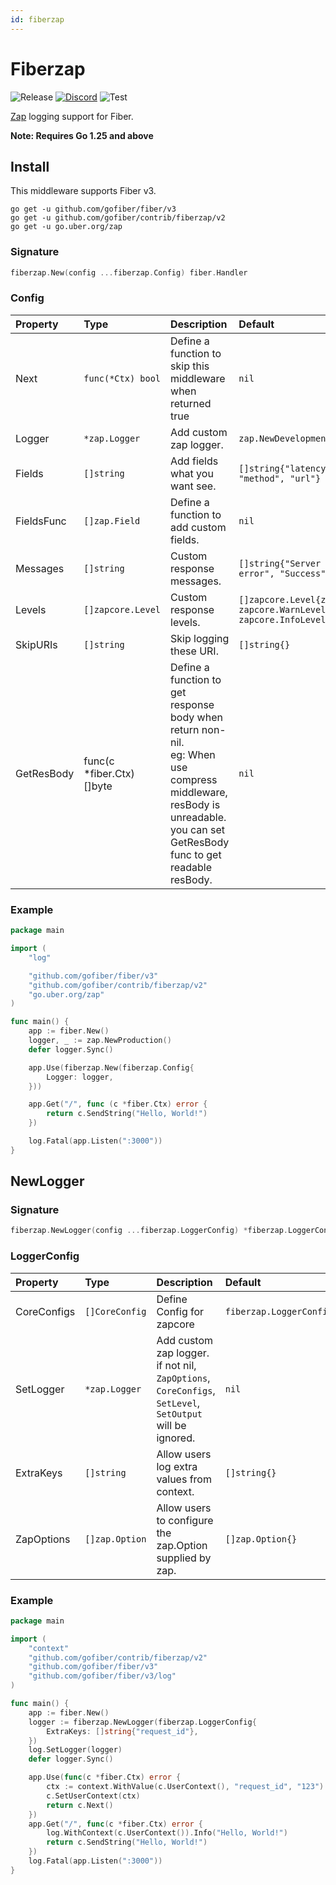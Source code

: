 ```yaml
---
id: fiberzap
---
```


# Fiberzap

![Release](https://img.shields.io/github/v/tag/gofiber/contrib?filter=fiberzap*)
[![Discord](https://img.shields.io/discord/704680098577514527?style=flat&label=%F0%9F%92%AC%20discord&color=00ACD7)](https://gofiber.io/discord)
![Test](https://github.com/gofiber/contrib/workflows/Test%20fiberzap/badge.svg)

[Zap](https://github.com/uber-go/zap) logging support for Fiber.

**Note: Requires Go 1.25 and above**

## Install

This middleware supports Fiber v3.

```
go get -u github.com/gofiber/fiber/v3
go get -u github.com/gofiber/contrib/fiberzap/v2
go get -u go.uber.org/zap
```

### Signature

```go
fiberzap.New(config ...fiberzap.Config) fiber.Handler
```

### Config

| Property   | Type                       | Description                                                                                                                                                                    | Default                                                                     |
| :--------- | :------------------------- | :----------------------------------------------------------------------------------------------------------------------------------------------------------------------------- | :-------------------------------------------------------------------------- |
| Next       | `func(*Ctx) bool`          | Define a function to skip this middleware when returned true                                                                                                                   | `nil`                                                                       |
| Logger     | `*zap.Logger`              | Add custom zap logger.                                                                                                                                                         | `zap.NewDevelopment()`                                                      |
| Fields     | `[]string`                 | Add fields what you want see.                                                                                                                                                  | `[]string{"latency", "status", "method", "url"}`                            |
| FieldsFunc | `[]zap.Field`              | Define a function to add custom fields.                                                                                                                                        | `nil`                                                                       |
| Messages   | `[]string`                 | Custom response messages.                                                                                                                                                      | `[]string{"Server error", "Client error", "Success"}`                       |
| Levels     | `[]zapcore.Level`          | Custom response levels.                                                                                                                                                        | `[]zapcore.Level{zapcore.ErrorLevel, zapcore.WarnLevel, zapcore.InfoLevel}` |
| SkipURIs   | `[]string`                 | Skip logging these URI.                                                                                                                                                        | `[]string{}`                                                                |
| GetResBody | func(c \*fiber.Ctx) []byte | Define a function to get response body when return non-nil.<br />eg: When use compress middleware, resBody is unreadable. you can set GetResBody func to get readable resBody. | `nil`                                                                       |

### Example

```go
package main

import (
    "log"

    "github.com/gofiber/fiber/v3"
    "github.com/gofiber/contrib/fiberzap/v2"
    "go.uber.org/zap"
)

func main() {
    app := fiber.New()
    logger, _ := zap.NewProduction()
    defer logger.Sync()

    app.Use(fiberzap.New(fiberzap.Config{
        Logger: logger,
    }))

    app.Get("/", func (c *fiber.Ctx) error {
        return c.SendString("Hello, World!")
    })

    log.Fatal(app.Listen(":3000"))
}
```

## NewLogger

### Signature

```go
fiberzap.NewLogger(config ...fiberzap.LoggerConfig) *fiberzap.LoggerConfig
```

### LoggerConfig

| Property    | Type           | Description                                                                                              | Default                        |
| :---------- | :------------- | :------------------------------------------------------------------------------------------------------- | :----------------------------- |
| CoreConfigs | `[]CoreConfig` | Define Config for zapcore                                                                                | `fiberzap.LoggerConfigDefault` |
| SetLogger   | `*zap.Logger`  | Add custom zap logger. if not nil, `ZapOptions`, `CoreConfigs`, `SetLevel`, `SetOutput` will be ignored. | `nil`                          |
| ExtraKeys   | `[]string`     | Allow users log extra values from context.                                                               | `[]string{}`                   |
| ZapOptions  | `[]zap.Option` | Allow users to configure the zap.Option supplied by zap.                                                 | `[]zap.Option{}`               |

### Example

```go
package main

import (
	"context"
	"github.com/gofiber/contrib/fiberzap/v2"
	"github.com/gofiber/fiber/v3"
	"github.com/gofiber/fiber/v3/log"
)

func main() {
    app := fiber.New()
    logger := fiberzap.NewLogger(fiberzap.LoggerConfig{
        ExtraKeys: []string{"request_id"},
    })
    log.SetLogger(logger)
    defer logger.Sync()

    app.Use(func(c *fiber.Ctx) error {
        ctx := context.WithValue(c.UserContext(), "request_id", "123")
        c.SetUserContext(ctx)
        return c.Next()
    })
    app.Get("/", func(c *fiber.Ctx) error {
        log.WithContext(c.UserContext()).Info("Hello, World!")
        return c.SendString("Hello, World!")
    })
    log.Fatal(app.Listen(":3000"))
}
```

